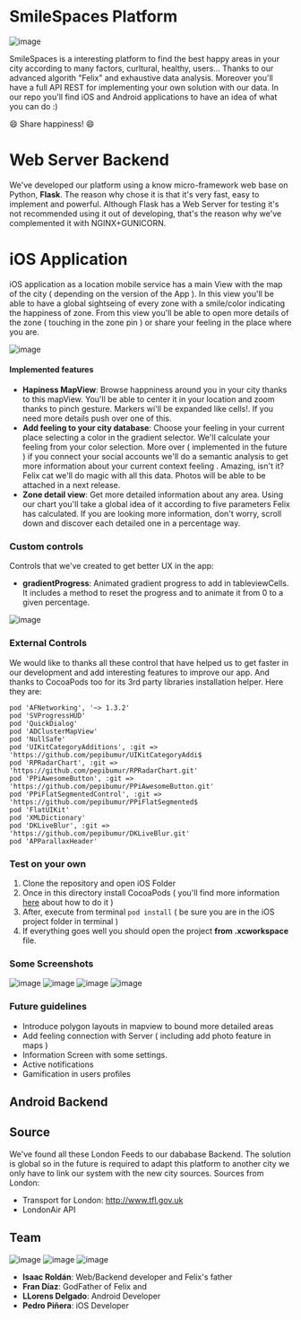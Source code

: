 SmileSpaces Platform
===========
![image](http://img27.imageshack.us/img27/8845/bukb.png)

SmileSpaces is a interesting platform to find the best happy areas in your city according to many factors, curltural, healthy, users... Thanks to our advanced algorith "Felix" and exhaustive data analysis. Moreover you'll have a full API REST for implementing your own solution with our data. In our repo you'll find iOS and Android applications to have an idea of what you can do :)

:smile: Share happiness! :smile:

# Web Server Backend
We've developed our platform using a know micro-framework web base on Python, **Flask**. The reason why chose it is that it's very fast, easy to implement and powerful.
Although Flask has a Web Server for testing it's not recommended using it out of developing, that's the reason why we've complemented it with NGINX+GUNICORN. 

# iOS Application
iOS application as a location mobile service has a main View with the map of the city ( depending on the version of the App ). In this view you'll be able to have a global sightseing of every zone with a smile/color indicating the happiness of zone. From this view you'll be able to open more details of the zone ( touching in the zone pin ) or share your feeling in the place where you are.

![image](http://img22.imageshack.us/img22/6086/j2so.png)

#### Implemented features
- **Hapiness MapView**: Browse happniness around you in your city thanks to this mapView. You'll be able to center it in your location and zoom thanks to pinch gesture. Markers wi'll be expanded like cells!. If you need more details push over one of this.
- **Add feeling to your city database**: Choose your feeling in your current place selecting a color in the gradient selector. We'll calculate your feeling from your color selection. More over ( implemented in the future ) if you connect your social accounts we'll do a semantic analysis to get more information about your current context feeling . Amazing, isn't it? Felix cat we'll do magic with all this data. Photos will be able to be attached in a next release.
- **Zone detail view**: Get more detailed information about any area. Using our chart you'll take a global idea of it according to five parameters Felix has calculated. If you are looking more information, don't worry, scroll down and discover each detailed one in a percentage way.

### Custom controls
Controls that we've created to get better UX in the app:
- **gradientProgress**: Animated gradient progress to add in tableviewCells. It includes a method to reset the progress and to animate it from 0 to a given percentage. 

![image](http://img27.imageshack.us/img27/9710/7zlw.png)

### External Controls
We would like to thanks all these control that have helped us to get faster in our development and add interesting features to improve our app. And thanks to CocoaPods too for its 3rd party libraries installation helper. 
Here they are:
```
pod 'AFNetworking', '~> 1.3.2'
pod 'SVProgressHUD'
pod 'QuickDialog'
pod 'ADClusterMapView'
pod 'NullSafe'
pod 'UIKitCategoryAdditions', :git => 'https://github.com/pepibumur/UIKitCategoryAddi$
pod 'RPRadarChart', :git => 'https://github.com/pepibumur/RPRadarChart.git'
pod 'PPiAwesomeButton', :git => 'https://github.com/pepibumur/PPiAwesomeButton.git'
pod 'PPiFlatSegmentedControl', :git => 'https://github.com/pepibumur/PPiFlatSegmented$
pod 'FlatUIKit'
pod 'XMLDictionary'
pod 'DKLiveBlur', :git => 'https://github.com/pepibumur/DKLiveBlur.git'
pod 'APParallaxHeader'
```

### Test on your own
1. Clone the repository and open iOS Folder
2. Once in this directory install CocoaPods ( you'll find more information [here](http://cocoapods.org/) about how to do it )
3. After, execute from terminal `pod install` ( be sure you are in the iOS project folder in terminal )
4. If everything goes well you should open the project **from .xcworkspace** file. 

### Some Screenshots
![image](http://imageshack.us/a/img546/4770/txlu.png)
![image](http://imageshack.us/a/img841/6818/0lso.png)
![image](http://imageshack.us/a/img7/3721/cfyh.png)
![image](http://ppinera.es/iOSData/SmileSpaces/smile.gif)

### Future guidelines
- Introduce polygon layouts in mapview to bound more detailed areas
- Add feeling connection with Server ( including add photo feature in maps )
- Information Screen with some settings.
- Active notifications
- Gamification in users profiles 

## Android Backend


## Source
We've found all these London Feeds to our dababase Backend. The solution is global so in the future is required to adapt this platform to another city we only have to link our system with the new city sources.
Sources from London:
- Transport for London: http://www.tfl.gov.uk
- LondonAir API


## Team
![image](http://imageshack.us/a/img22/4400/69bw.png)
![image](http://img545.imageshack.us/img545/4845/7ifz.png)
![image](http://imageshack.us/a/img546/7083/adv1.png)


- **Isaac Roldán**: Web/Backend developer and Felix's father
- **Fran Díaz**: GodFather of Felix and 
- **LLorens Delgado**: Android Developer
- **Pedro Piñera**: iOS Developer
